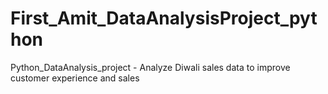 # First_Amit_DataAnalysisProject_python
Python_DataAnalysis_project - Analyze Diwali sales data to improve customer experience and sales
